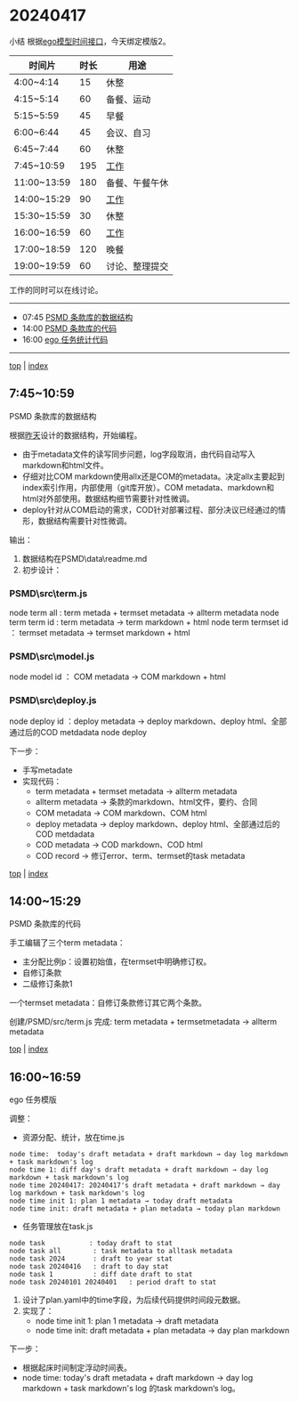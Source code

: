 # 20240417

小结
<a id="top"></a>
根据[ego模型时间接口](https://gitee.com/hyg/blog/blob/master/timeflow.md)，今天绑定模版2。

| 时间片 | 时长 | 用途 |
| --- | --- | --- |
| 4:00~4:14 | 15 | 休整 |
| 4:15~5:14 | 60 | 备餐、运动 |
| 5:15~5:59 | 45 | 早餐 |
| 6:00~6:44 | 45 | 会议、自习 |
| 6:45~7:44 | 60 | 休整  |
| 7:45~10:59 | 195 | [工作](http://simp.ly/p/3GXNTh) |
| 11:00~13:59 | 180 | 备餐、午餐午休 |
| 14:00~15:29 | 90 | [工作](http://simp.ly/p/lsBYG9) |
| 15:30~15:59 | 30 | 休整 |
| 16:00~16:59 | 60 | [工作](http://simp.ly/p/MpcbHD) |
| 17:00~18:59 | 120 | 晚餐 |
| 19:00~19:59 | 60 | 讨论、整理提交 |

工作的同时可以在线讨论。

---
<a id="index"></a>
- 07:45	[PSMD 条款库的数据结构](#20240417074500)
- 14:00	[PSMD 条款库的代码](#20240417140000)
- 16:00	[ego 任务统计代码](#20240417160000)

---


[top](#top) | [index](#index)
<a id="20240417074500"></a>
## 7:45~10:59

PSMD 条款库的数据结构

根据[昨天](https://codeberg.org/hyg/blog/src/branch/master/release/time/d.20240416.md#20240416093000)设计的数据结构，开始编程。

- 由于metadata文件的读写同步问题，log字段取消，由代码自动写入markdown和html文件。
- 仔细对比COM markdown使用allx还是COM的metadata。决定allx主要起到index索引作用，内部使用（git库开放）。COM metadata、markdown和html对外部使用。数据结构细节需要针对性微调。
- deploy针对从COM启动的需求，COD针对部署过程、部分决议已经通过的情形，数据结构需要针对性微调。

输出： 
1. 数据结构在PSMD\data\readme.md
1. 初步设计：

### PSMD\src\term.js

node term all   : term metada + termset metadata → allterm metadata
node term term id   : term metadata → term markdown + html
node term termset id    ： termset metadata → termset markdown + html

### PSMD\src\model.js

node model id    ： COM metadata → COM markdown + html

### PSMD\src\deploy.js

node deploy id  ：deploy metadata → deploy markdown、deploy html、全部通过后的COD metdadata
node deploy

下一步：
- 手写metadate
- 实现代码：  
    - term metadata + termset metadata → allterm metadata
    - allterm metadata → 条款的markdown、html文件，要约、合同
    - COM metadata → COM markdown、COM html
    - deploy metadata → deploy markdown、deploy html、全部通过后的COD metdadata
    - COD metadata → COD markdown、COD html
    - COD record → 修订error、term、termset的task metadata


[top](#top) | [index](#index)
<a id="20240417140000"></a>
## 14:00~15:29

PSMD 条款库的代码

手工编辑了三个term metadata：
- 主分配比例p：设置初始值，在termset中明确修订权。
- 自修订条款
- 二级修订条款1

一个termset metadata：自修订条款修订其它两个条款。

创建/PSMD/src/term.js
完成:  term metadata + termsetmetadata → allterm metadata

[top](#top) | [index](#index)
<a id="20240417160000"></a>
## 16:00~16:59

ego 任务模版

调整：
- 资源分配、统计，放在time.js
~~~
node time:  today's draft metadata + draft markdown → day log markdown + task markdown's log
node time 1: diff day's draft metadata + draft markdown → day log markdown + task markdown's log
node time 20240417: 20240417's draft metadata + draft markdown → day log markdown + task markdown's log
node time init 1: plan 1 metadata → today draft metadata
node time init: draft metadata + plan metadata → today plan markdown
~~~
- 任务管理放在task.js
~~~
node task           : today draft to stat
node task all        : task metadata to alltask metadata
node task 2024       : draft to year stat
node task 20240416   : draft to day stat
node task 1          : diff date draft to stat
node task 20240101 20240401   : period draft to stat
~~~

1. 设计了plan.yaml中的time字段，为后续代码提供时间段元数据。
1. 实现了：
	- node time init 1: plan 1 metadata → draft metadata
	- node time init: draft metadata + plan metadata → day plan markdown

下一步：
- 根据起床时间制定浮动时间表。
- node time:  today's draft metadata + draft markdown → day log markdown + task markdown's log 的task markdown‘s log。